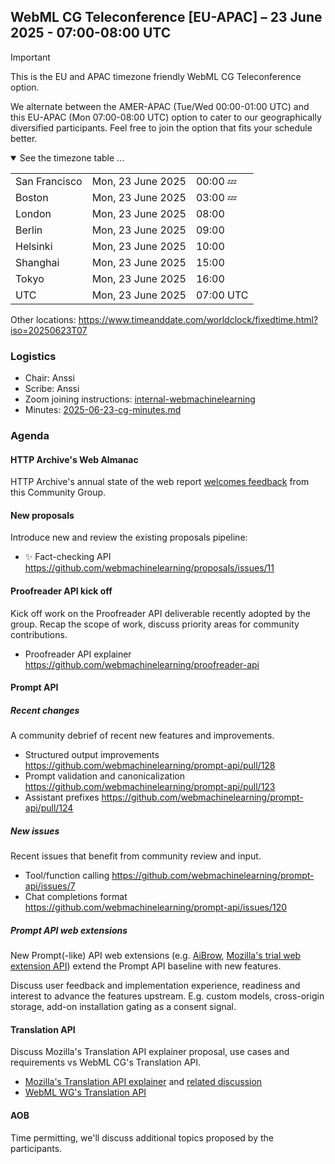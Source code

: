 ## WebML CG Teleconference [EU-APAC] – 23 June 2025 - 07:00-08:00 UTC

> [!IMPORTANT]
> This is the EU and APAC timezone friendly WebML CG Teleconference option.
>
> We alternate between the AMER-APAC (Tue/Wed 00:00-01:00 UTC) and this EU-APAC (Mon 07:00-08:00 UTC) option to cater to our geographically diversified participants. Feel free to join the option that fits your schedule better.

<details open><summary>See the timezone table ...</summary>
<table>
<tr><td> San Francisco <td> Mon, 23 June 2025 <td> 00:00 💤
<tr><td> Boston <td> Mon, 23 June 2025 <td> 03:00 💤
<tr><td> London <td> Mon, 23 June 2025 <td> 08:00  
<tr><td> Berlin <td> Mon, 23 June 2025 <td> 09:00 
<tr><td> Helsinki <td> Mon, 23 June 2025 <td> 10:00 
<tr><td> Shanghai <td> Mon, 23 June 2025 <td> 15:00
<tr><td> Tokyo <td> Mon, 23 June 2025 <td> 16:00
<tr><td> UTC <td> Mon, 23 June 2025 <td> 07:00 UTC
</table>

Other locations: https://www.timeanddate.com/worldclock/fixedtime.html?iso=20250623T07
</details>

### Logistics

* Chair: Anssi
* Scribe: Anssi
* Zoom joining instructions: [internal-webmachinelearning](https://lists.w3.org/Archives/Member/internal-webmachinelearning/2020Apr/0000.html)
* Minutes: [2025-06-23-cg-minutes.md](/telcons/2025-06-23-cg-minutes.md)

### Agenda

#### HTTP Archive's Web Almanac

HTTP Archive's annual state of the web report [welcomes feedback](https://github.com/HTTPArchive/almanac.httparchive.org/issues/4104) from this Community Group.

#### New proposals

Introduce new and review the existing proposals pipeline:

- ✨ Fact-checking API https://github.com/webmachinelearning/proposals/issues/11

#### Proofreader API kick off

Kick off work on the Proofreader API deliverable recently adopted by the group. Recap the scope of work, discuss priority areas for community contributions.

- Proofreader API explainer https://github.com/webmachinelearning/proofreader-api

#### Prompt API

##### Recent changes

A community debrief of recent new features and improvements.

- Structured output improvements https://github.com/webmachinelearning/prompt-api/pull/128
- Prompt validation and canonicalization https://github.com/webmachinelearning/prompt-api/pull/123
- Assistant prefixes https://github.com/webmachinelearning/prompt-api/pull/124

##### New issues

Recent issues that benefit from community review and input.

- Tool/function calling https://github.com/webmachinelearning/prompt-api/issues/7
- Chat completions format https://github.com/webmachinelearning/prompt-api/issues/120

##### Prompt API web extensions

New Prompt(-like) API web extensions (e.g. [AiBrow](https://github.com/axonzeta/aibrow), [Mozilla's trial web extension API](https://github.com/webmachinelearning/proposals/issues/9)) extend the Prompt API baseline with new features.

Discuss user feedback and implementation experience, readiness and interest to advance the features upstream. E.g. custom models, cross-origin storage, add-on installation gating as a consent signal.

#### Translation API

Discuss Mozilla's Translation API explainer proposal, use cases and requirements vs WebML CG's Translation API.

- [Mozilla's Translation API explainer](https://github.com/mozilla/explainers/blob/main/translation.md) and [related discussion](https://github.com/mozilla/standards-positions/issues/1015)
- [WebML WG's Translation API](https://webmachinelearning.github.io/translation-api/)

#### AOB

Time permitting, we'll discuss additional topics proposed by the participants.
